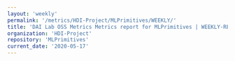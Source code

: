 ```yaml
---
layout: 'weekly'
permalink: '/metrics/HDI-Project/MLPrimitives/WEEKLY/'
title: 'DAI Lab OSS Metrics Metrics report for MLPrimitives | WEEKLY-REPORT-2020-05-17'
organization: 'HDI-Project'
repository: 'MLPrimitives'
current_date: '2020-05-17'
---
```

